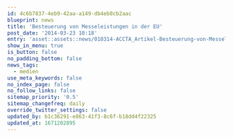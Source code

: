 ```yaml
---
id: 4c6b7837-4eb9-42aa-a149-db4eb0cb2aac
blueprint: news
title: 'Besteuerung von Messeleistungen in der EU'
post_date: '2014-03-23 10:18'
entry: 'asset::assets::news/010314-ACCTA_Artikel-Besteuerung-von-Messeleistungen-in-der-EU.pdf'
show_in_menu: true
is_button: false
no_padding_bottom: false
news_tags:
  - medien
use_meta_keywords: false
no_index_page: false
no_follow_links: false
sitemap_priority: '0.5'
sitemap_changefreq: daily
override_twitter_settings: false
updated_by: b1c36291-e863-41f3-8c6f-b18dd4f22325
updated_at: 1671202895
---
```

